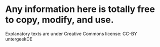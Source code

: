 # Any information here is totally free to copy, modify, and use. #

Explanatory texts are under Creative Commons license: CC-BY untergeekDE
